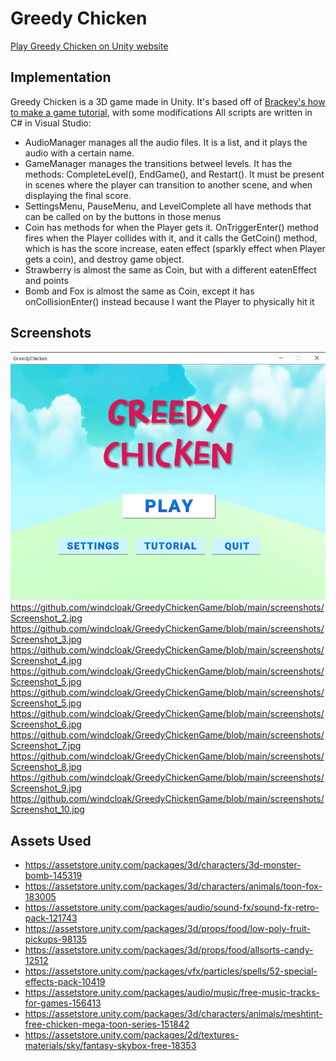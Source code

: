 # Greedy Chicken

[Play Greedy Chicken on Unity website](https://play.unity.com/mg/other/webgl-builds-14188)

## Implementation
Greedy Chicken is a 3D game made in Unity. It's based off of [Brackey's how to make a game tutorial](https://www.youtube.com/watch?v=j48LtUkZRjU&list=PLPV2KyIb3jR53Jce9hP7G5xC4O9AgnOuL&index=1), with some modifications
All scripts are written in C# in Visual Studio:
- AudioManager manages all the audio files. It is a list, and it plays the audio with a certain name.
- GameManager manages the transitions betweel levels. It has the methods: CompleteLevel(), EndGame(), and Restart(). It must be present in scenes where the player can transition to another scene, and when displaying the final score. 
- SettingsMenu, PauseMenu, and LevelComplete all have methods that can be called on by the buttons in those menus
- Coin has methods for when the Player gets it. OnTriggerEnter() method fires when the Player collides with it, and it calls the GetCoin() method, which is has the score increase, eaten effect (sparkly effect when Player gets a coin), and destroy game object.
- Strawberry is almost the same as Coin, but with a different eatenEffect and points
- Bomb and Fox is almost the same as Coin, except it has onCollisionEnter() instead because I want the Player to physically hit it 

## Screenshots
![Intro Menu](https://github.com/windcloak/GreedyChickenGame/blob/main/screenshots/Screenshot_1.jpg)
https://github.com/windcloak/GreedyChickenGame/blob/main/screenshots/Screenshot_2.jpg
https://github.com/windcloak/GreedyChickenGame/blob/main/screenshots/Screenshot_3.jpg
https://github.com/windcloak/GreedyChickenGame/blob/main/screenshots/Screenshot_4.jpg
https://github.com/windcloak/GreedyChickenGame/blob/main/screenshots/Screenshot_5.jpg
https://github.com/windcloak/GreedyChickenGame/blob/main/screenshots/Screenshot_5.jpg
https://github.com/windcloak/GreedyChickenGame/blob/main/screenshots/Screenshot_6.jpg
https://github.com/windcloak/GreedyChickenGame/blob/main/screenshots/Screenshot_7.jpg
https://github.com/windcloak/GreedyChickenGame/blob/main/screenshots/Screenshot_8.jpg
https://github.com/windcloak/GreedyChickenGame/blob/main/screenshots/Screenshot_9.jpg
https://github.com/windcloak/GreedyChickenGame/blob/main/screenshots/Screenshot_10.jpg

## Assets Used
- https://assetstore.unity.com/packages/3d/characters/3d-monster-bomb-145319
- https://assetstore.unity.com/packages/3d/characters/animals/toon-fox-183005
- https://assetstore.unity.com/packages/audio/sound-fx/sound-fx-retro-pack-121743
- https://assetstore.unity.com/packages/3d/props/food/low-poly-fruit-pickups-98135
- https://assetstore.unity.com/packages/3d/props/food/allsorts-candy-12512
- https://assetstore.unity.com/packages/vfx/particles/spells/52-special-effects-pack-10419
- https://assetstore.unity.com/packages/audio/music/free-music-tracks-for-games-156413
- https://assetstore.unity.com/packages/3d/characters/animals/meshtint-free-chicken-mega-toon-series-151842
- https://assetstore.unity.com/packages/2d/textures-materials/sky/fantasy-skybox-free-18353
